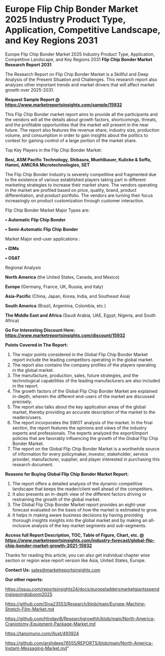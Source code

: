 # Europe Flip Chip Bonder Market 2025 Industry Product Type, Application, Competitive Landscape, and Key Regions 2031
Europe Flip Chip Bonder Market 2025 Industry Product Type, Application, Competitive Landscape, and Key Regions 2031
<strong>Flip Chip Bonder Market Research Report 2031</strong>

The Research Report on Flip Chip Bonder Market is a Skillful and Deep Analysis of the Present Situation and Challenges. This research report also analyzes other important trends and market drivers that will affect market growth over 2025-2031.

<strong>Request Sample Report @ <a href=https://www.marketreportsinsights.com/sample/15932>https://www.marketreportsinsights.com/sample/15932</a></strong>

This Flip Chip Bonder market report aims to provide all the participants and the vendors will all the details about growth factors, shortcomings, threats, and the profitable opportunities that the market will present in the near future. The report also features the revenue share, industry size, production volume, and consumption in order to gain insights about the politics to contest for gaining control of a large portion of the market share.

Top Key Players in the Flip Chip Bonder Market:

<strong>Besi, ASM Pacific Technology, Shibaura, Muehlbauer, Kulicke & Soffa, Hamni, AMICRA Microtechnologies, SET</strong>

The Flip Chip Bonder Industry is severely competitive and fragmented due to the existence of various established players taking part in different marketing strategies to increase their market share. The vendors operating in the market are profiled based on price, quality, brand, product differentiation, and product portfolio. The vendors are turning their focus increasingly on product customization through customer interaction.

Flip Chip Bonder Market Major Types are:

<strong>• Automatic Flip Chip Bonder

• Semi-Automatic Flip Chip Bonder</strong>

Market Major end-user applications :

<strong>• IDMs

• OSAT</strong>

Regional Analysis

</u><strong><b>North America</b></strong> (the United States, Canada, and Mexico)

<strong><b>Europe </b></strong>(Germany, France, UK, Russia, and Italy)

<strong><b>Asia-Pacific</b></strong> (China, Japan, Korea, India, and Southeast Asia)

<strong><b>South America</b></strong> (Brazil, Argentina, Colombia, etc.)

<strong><b>The Middle East and Africa</b></strong> (Saudi Arabia, UAE, Egypt, Nigeria, and South Africa)

<strong>Go For Interesting Discount Here: <a href=https://www.marketreportsinsights.com/discount/15932>https://www.marketreportsinsights.com/discount/15932</a></strong>

<strong>Points Covered in The Report:</strong>
<ol>
  <li>The major points considered in the Global Flip Chip Bonder Market report include the leading competitors operating in the global market.</li>
  <li>The report also contains the company profiles of the players operating in the global market.</li>
  <li>The manufacture, production, sales, future strategies, and the technological capabilities of the leading manufacturers are also included in the report.</li>
  <li>The growth factors of the Global Flip Chip Bonder Market are explained in-depth, wherein the different end-users of the market are discussed precisely.</li>
  <li>The report also talks about the key application areas of the global market, thereby providing an accurate description of the market to the readers/users.</li>
  <li>The report incorporates the SWOT analysis of the market. In the final section, the report features the opinions and views of the industry experts and professionals. The experts analyzed the export/import policies that are favorably influencing the growth of the Global Flip Chip Bonder Market.</li>
  <li>The report on the Global Flip Chip Bonder Market is a worthwhile source of information for every policymaker, investor, stakeholder, service provider, manufacturer, supplier, and player interested in purchasing this research document.</li>
</ol>
<strong>Reasons for Buying Global Flip Chip Bonder Market Report:</strong>

<ol>
  <li>The report offers a detailed analysis of the dynamic competitive landscape that keeps the reader/client well ahead of the competitors.</li>
  <li>It also presents an in-depth view of the different factors driving or restraining the growth of the global market.</li>
  <li>The Global Flip Chip Bonder Market report provides an eight-year forecast evaluated on the basis of how the market is estimated to grow.</li>
  <li>It helps in making aware business decisions by having providing thorough insights insights into the global market and by making an all-inclusive analysis of the key market segments and sub-segments.</li>
</ol>
<strong>Access full Report Description, TOC, Table of Figure, Chart, etc. @ <a href=https://www.marketreportsinsights.com/industry-forecast/global-flip-chip-bonder-market-growth-2021-15932>https://www.marketreportsinsights.com/industry-forecast/global-flip-chip-bonder-market-growth-2021-15932</a></strong>


Thanks for reading this article; you can also get individual chapter wise section or region wise report version like Asia, United States, Europe.

<strong>Contact Us:</strong>
sales@marketreportsinsights.com

<strong>Our other reports:</strong>

<a href=https://issuu.com/reportsinsights24/docs/europeladdersmarketgiantsspendingisgoingtoboom2025>https://issuu.com/reportsinsights24/docs/europeladdersmarketgiantsspendingisgoingtoboom2025</a>

<a href=https://github.com/Siya23553/Research/blob/main/Europe-Machine-Stretch-Film-Market.md>https://github.com/Siya23553/Research/blob/main/Europe-Machine-Stretch-Film-Market.md</a>

<a href=https://github.com/Hindavi8/Researchgrowthh/blob/main/North-America-Craniotomy-Equipment-Package-Market.md>https://github.com/Hindavi8/Researchgrowthh/blob/main/North-America-Craniotomy-Equipment-Package-Market.md</a>

<a href=https://tanomuno.com/illust/493924>https://tanomuno.com/illust/493924</a>

<a href=https://github.com/arshdeep76555/REPORTS/blob/main/North-America-Instant-Messaging-Market.md>https://github.com/arshdeep76555/REPORTS/blob/main/North-America-Instant-Messaging-Market.md</a>"
